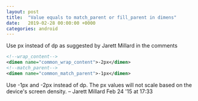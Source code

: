 ```yaml
---
layout: post
title:  "Value equals to match_parent or fill_parent in dimens"
date:   2019-02-28 00:00:00 +0000
categories: android
---
```


Use px instead of dp as suggested by Jarett Millard in the comments


```xml
<!--wrap_content-->
<dimen name="common_wrap_content">-2px</dimen>
<!--match_parent-->
<dimen name="common_match_parent">-1px</dimen>
```


Use -1px and -2px instead of dp. The px values will not scale based on the device's screen density. – Jarett Millard Feb 24 '15 at 17:33




